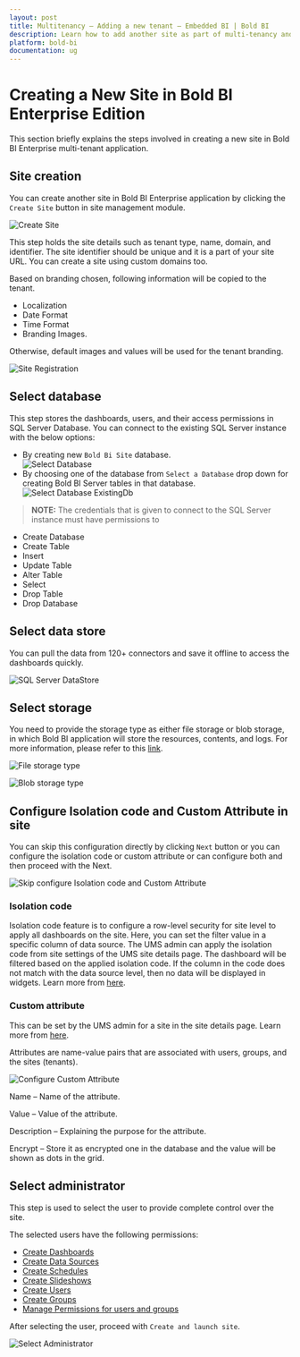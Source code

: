 ```yaml
---
layout: post
title: Multitenancy – Adding a new tenant – Embedded BI | Bold BI
description: Learn how to add another site as part of multi-tenancy and configure separate database and data store with Bold BI Embedded.
platform: bold-bi
documentation: ug
---
```


# Creating a New Site in Bold BI Enterprise Edition

This section briefly explains the steps involved in creating a new site in Bold BI Enterprise multi-tenant application.

## Site creation

You can create another site in Bold BI Enterprise application by clicking the `Create Site` button in site management module.

![Create Site](/static/assets/embedded/multi-tenancy/images/create-button.png#max-width=95%)

This step holds the site details such as tenant type, name, domain, and identifier. The site identifier should be unique and it is a part of your site URL. You can create a site using custom domains too.

Based on branding chosen, following information will be copied to the tenant.
* Localization
* Date Format
* Time Format
* Branding Images.

 Otherwise, default images and values will be used for the tenant branding.

![Site Registration](/static/assets/embedded/multi-tenancy/images/site-creation.png#max-width=45%)

## Select database 

This step stores the dashboards, users, and their access permissions in SQL Server Database. You can connect to the existing SQL Server instance with the below options:

* By creating new `Bold Bi Site` database.  
![Select Database](/static/assets/embedded/multi-tenancy/images/select-database.png#max-width=45%)
* By choosing one of the database from `Select a Database` drop down for creating Bold BI Server tables in that database.  
![Select Database ExistingDb](/static/assets/embedded/multi-tenancy/images/select-database-existing.png#max-width=45%)

> **NOTE:**  The credentials that is given to connect to the SQL Server instance must have permissions to
* Create Database 
* Create Table
* Insert
* Update Table
* Alter Table
* Select
* Drop Table
* Drop Database  

## Select data store

You can pull the data from 120+ connectors and save it offline to access the dashboards quickly. 

![SQL Server DataStore](/static/assets/embedded/multi-tenancy/images/select-datastore.png#max-width=45%)

## Select storage

You need to provide the storage type as either file storage or blob storage, in which Bold BI application will store the resources, contents, and logs. For more information, please refer to this [link](/embedded-bi/faq/what-all-are-the-files-and-folders-will-be-generated-in-the-installed-machine/).

![File storage type](/static/assets/embedded/multi-tenancy/images/select-storage-file.png#max-width=45%)

![Blob storage type](/static/assets/embedded/multi-tenancy/images/select-storage-blob.png#max-width=45%)

## Configure Isolation code and Custom Attribute in site 

You can skip this configuration directly by clicking `Next` button or you can configure the isolation code or custom attribute or can configure both and then proceed with the Next.

![Skip configure Isolation code and Custom Attribute](/static/assets/embedded/multi-tenancy/images/configure-isolation-and-attribute.png#max-width=45%)

### Isolation code

Isolation code feature is to configure a row-level security for site level to apply all dashboards on the site. Here, you can set the filter value in a specific column of data source. The UMS admin can apply the isolation code from site settings of the UMS site details page. The dashboard will be filtered based on the applied isolation code. If the column in the code does not match with the data source level, then no data will be displayed in widgets. Learn more from [here](/embedded-bi/working-with-data-source/configuring-isolation-code/).

### Custom attribute

This can be set by the UMS admin for a site in the site details page. Learn more from [here](/embedded-bi/working-with-data-source/configuring-custom-attribute/).

Attributes are name-value pairs that are associated with users, groups, and the sites (tenants).

![Configure Custom Attribute](/static/assets/embedded/multi-tenancy/images/custom-attribute.png#max-width=45%)

Name – Name of the attribute.

Value – Value of the attribute.

Description – Explaining the purpose for the attribute.

Encrypt – Store it as encrypted one in the database and the value will be shown as dots in the grid.

## Select administrator

This step is used to select the user to provide complete control over the site.

The selected users have the following permissions:
* [Create Dashboards](/embedded-bi/managing-resources/manage-dashboards/open-dashboards/)
* [Create Data Sources](/embedded-bi/managing-resources/manage-data-sources/)
* [Create Schedules](/embedded-bi/managing-resources/manage-schedules/)
* [Create Slideshows](/embedded-bi/managing-resources/manage-slideshows/)
* [Create Users](/embedded-bi/managing-resources/manage-users/)
* [Create Groups](/embedded-bi/managing-resources/manage-groups/)
* [Manage Permissions for users and groups](/embedded-bi/working-with-dashboards/share-dashboards/manage-permissions/)

After selecting the user, proceed with `Create and launch site`.

![Select Administrator](/static/assets/embedded/multi-tenancy/images/select-administrator.png#max-width=45%)